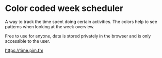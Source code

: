 # Color coded week scheduler
A way to track the time spent doing certain activities. The colors help to see patterns when looking at the week overview. 

Free to use for anyone, data is stored privately in the browser and is only accessible to the user.

https://time.pim.fm
